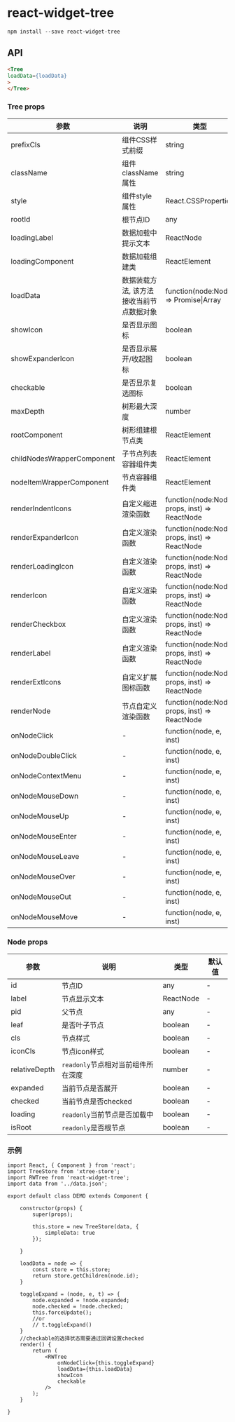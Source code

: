 # react-widget-tree

`npm install --save react-widget-tree`

## API

```html
<Tree 
loadData={loadData}
>
</Tree>
```

### Tree props

| 参数 | 说明 | 类型 | 默认值 |
| --- | --- | --- | --- |
| prefixCls | 组件CSS样式前缀 | string | rw-tree |
| className | 组件className属性 | string | - |
| style | 组件style属性 | React.CSSProperties | - |
| rootId | 根节点ID | any | null |
| loadingLabel | 数据加载中提示文本 | ReactNode | - |
| loadingComponent | 数据加载组建类 | ReactElement | div |
| loadData | 数据装载方法, 该方法接收当前节点数据对象 | function(node:Node) => Promise\|Array<Node> | - |
| showIcon | 是否显示图标 | boolean | true |
| showExpanderIcon | 是否显示展开/收起图标 | boolean | true |
| checkable | 是否显示复选图标 | boolean | true |
| maxDepth | 树形最大深度 | number | 50 |
| rootComponent | 树形组建根节点类 | ReactElement | div |
| childNodesWrapperComponent | 子节点列表容器组件类 | ReactElement | ChildNodesWrapper |
| nodeItemWrapperComponent | 节点容器组件类 | ReactElement | Fragment |
| renderIndentIcons | 自定义缩进渲染函数 | function(node:Node, props, inst) => ReactNode | null |
| renderExpanderIcon | 自定义渲染函数 | function(node:Node, props, inst) => ReactNode | null |
| renderLoadingIcon | 自定义渲染函数 | function(node:Node, props, inst) => ReactNode | null |
| renderIcon | 自定义渲染函数 | function(node:Node, props, inst) => ReactNode | null |
| renderCheckbox | 自定义渲染函数 | function(node:Node, props, inst) => ReactNode | null |
| renderLabel | 自定义渲染函数 | function(node:Node, props, inst) => ReactNode | null |
| renderExtIcons | 自定义扩展图标函数 | function(node:Node, props, inst) => ReactNode | null |
| renderNode | 节点自定义渲染函数 | function(node:Node, props, inst) => ReactNode | null |
| onNodeClick | - | function(node, e, inst) | null |
| onNodeDoubleClick | - | function(node, e, inst) | null |
| onNodeContextMenu | - | function(node, e, inst) | null |
| onNodeMouseDown | - | function(node, e, inst) | null |
| onNodeMouseUp | - | function(node, e, inst) | null |
| onNodeMouseEnter | - | function(node, e, inst) | null |
| onNodeMouseLeave | - | function(node, e, inst) | null |
| onNodeMouseOver | - | function(node, e, inst) | null |
| onNodeMouseOut | - | function(node, e, inst) | null |
| onNodeMouseMove | - | function(node, e, inst) | null |

### Node props

| 参数 | 说明 | 类型 | 默认值 |
| --- | --- | --- | --- |
| id | 节点ID | any | - |
| label | 节点显示文本 | ReactNode | - |
| pid | 父节点 | any | - |
| leaf | 是否叶子节点 | boolean | - |
| cls | 节点样式 | boolean | - |
| iconCls | 节点icon样式 | boolean | - |
| relativeDepth | `readonly`节点相对当前组件所在深度 | number | - |
| expanded | 当前节点是否展开 | boolean | - |
| checked | 当前节点是否checked | boolean | - |
| loading | `readonly`当前节点是否加载中 | boolean | - |
| isRoot | `readonly`是否根节点 | boolean | - |

### 示例

```
import React, { Component } from 'react';
import TreeStore from 'xtree-store';
import RWTree from 'react-widget-tree';
import data from '../data.json';

export default class DEMO extends Component {

    constructor(props) {
        super(props);

        this.store = new TreeStore(data, {
            simpleData: true
        });

    }

    loadData = node => {
        const store = this.store;
        return store.getChildren(node.id);
    }

    toggleExpand = (node, e, t) => {
        node.expanded = !node.expanded;
        node.checked = !node.checked;
        this.forceUpdate();
        //or
        // t.toggleExpand()
    }
    //checkable的选择状态需要通过回调设置checked
    render() {
        return (
            <RWTree
                onNodeClick={this.toggleExpand}
                loadData={this.loadData}
                showIcon
                checkable
            />
        );
    }

}

```
